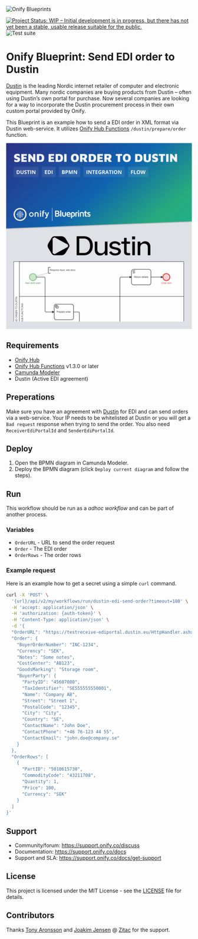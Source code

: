 ![Onify Blueprints](https://files.readme.io/8ba3f14-onify-blueprints-logo.png)

[![Project Status: WIP – Initial development is in progress, but there has not yet been a stable, usable release suitable for the public.](https://www.repostatus.org/badges/latest/wip.svg)](https://www.repostatus.org/#wip)
![Test suite](https://github.com/onify/blueprint-dustin-edi-send-order/workflows/Test%20suite/badge.svg)

# Onify Blueprint: Send EDI order to Dustin

[Dustin](https://www.dustin.se/) is the leading Nordic internet retailer of computer and electronic equipment. Many nordic companies are buying products from Dustin – often using Dustin’s own portal for purchase. Now several companies are looking for a way to incorporate the Dustin procurement process in their own custom portal provided by Onify. 

This Blueprint is an example how to send a EDI order in XML format via Dustin web-service. It utilizes [Onify Hub Functions](https://github.com/onify/hub-functions) `/dustin/prepare/order` function.

![Onify Blueprint: Send EDI order to Dustin](blueprint.jpg "Blueprint")

## Requirements

* [Onify Hub](https://github.com/onify/install)
* [Onify Hub Functions](https://github.com/onify/hub-functions) v1.3.0 or later
* [Camunda Modeler](https://camunda.com/download/modeler/)
* Dustin (Active EDI agreement)

## Preperations

Make sure you have an agreement with [Dustin](https://www.dustin.se/) for EDI and can send orders via a web-service. Your IP needs to be whitelisted at Dustin or you will get a `Bad request` response when trying to send the order. You also need `ReceiverEdiPortalId` and `SenderEdiPortalId`.

## Deploy

1. Open the BPMN diagram in Camunda Modeler.
2. Deploy the BPMN diagram (click `Deploy current diagram` and follow the steps).

## Run

This workflow should be run as a _adhoc workflow_ and can be part of another process.

### Variables

* `OrderURL` - URL to send the order request
* `Order` - The EDI order
* `OrderRows` - The order rows

### Example request 

Here is an example how to get a secret using a simple `curl` command.

```bash
curl -X 'POST' \
  '{url}/api/v2/my/workflows/run/dustin-edi-send-order?timeout=180' \
  -H 'accept: application/json' \
  -H 'authorization: {auth-token}' \
  -H 'Content-Type: application/json' \
  -d '{
  "OrderURL": "https://testreceive-ediportal.dustin.eu/HttpHandler.ashx?FormatTypeName=xml&ReceiverEdiPortalId=EP-0000000999&SenderEdiPortalId=EP-0000000999",
  "Order": {
    "BuyerOrderNumber": "INC-1234",
    "Currency": "SEK",
    "Notes": "Some notes",
    "CostCenter": "AB123",
    "GoodsMarking": "Storage room",
    "BuyerParty": {
      "PartyID": "45607080",
      "TaxIdentifier": "SE555555550001",
      "Name": "Company AB",
      "Street": "Street 1",
      "PostalCode": "12345",
      "City": "City",
      "Country": "SE",
      "ContactName": "John Doe",
      "ContactPhone": "+46 76-123 44 55",
      "ContactEmail": "john.doe@company.se"
    }
  },
  "OrderRows": [
    {
      "PartID": "5010615730",
      "CommodityCode": "43211708",
      "Quantity": 1,
      "Price": 100,
      "Currency": "SEK"
    }
  ]
}'
```

## Support

* Community/forum: https://support.onify.co/discuss
* Documentation: https://support.onify.co/docs
* Support and SLA: https://support.onify.co/docs/get-support

## License

This project is licensed under the MIT License - see the [LICENSE](LICENSE) file for details.

## Contributors

Thanks [Tony Aronsson](https://github.com/Aronsson84) and [Joakim Jensen](oceansmoving) @ [Zitac](https://github.com/zitacconsulting) for the support.
